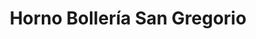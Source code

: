 ---
title: "Horno Bollería San Gregorio"
url: /torrent/horno-bolleria-san-gregorio/
shop: Bäckerei
---